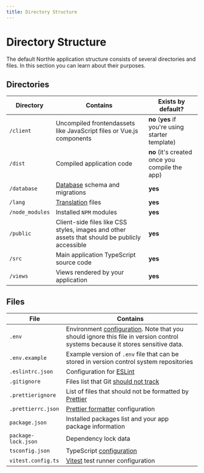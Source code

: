 ```yaml
---
title: Directory Structure
---
```


# Directory Structure

The default Northle application structure consists of several directories and files. In this section you can learn about their purposes.

## Directories

| Directory       | Contains                                                                                                 | Exists by default?                                |
| --------------- | -------------------------------------------------------------------------------------------------------- | ------------------------------------------------- |
| `/client`       | Uncompiled frontendassets like JavaScript files or Vue.js components                                     | **no** (**yes** if you're using starter template) |
| `/dist`         | Compiled application code                                                                                | **no** (it's created once you compile the app)    |
| `/database`     | [Database](/docs/database/schema) schema and migrations                                                  | **yes**                                           |
| `/lang`         | [Translation](/docs/advanced/localization) files                                                         | **yes**                                           |
| `/node_modules` | Installed `NPM` modules                                                                                  | **yes**                                           |
| `/public`       | Client-side files like CSS styles, images and other assets that should be publicly accessible            | **yes**                                           |
| `/src`          | Main application TypeScript source code                                                                  | **yes**                                           |
| `/views`        | Views rendered by your application                                                                       | **yes**                                           |

## Files

| File                | Contains                                                                                                                                                                                         |
| ------------------- | ------------------------------------------------------------------------------------------------------------------------------------------------------------------------------------------------ |
| `.env`              | Environment [configuration](/docs/essentials/configuration#environment-settings). Note that you should ignore this file in version control systems because it stores sensitive data.                 |
| `.env.example`      | Example version of `.env` file that can be stored in version control system repositories                                                                                                         |
| `.eslintrc.json`    | Configuration for [ESLint](https://eslint.org)                                                                                                                                                   |
| `.gitignore`        | Files list that Git [should not track](https://git-scm.com/docs/gitignore)                                                                                                                       |
| `.prettierignore`   | List of files that should not be formatted by [Prettier](https://prettier.io)                                                                                                                    |
| `.prettierrc.json`  | [Prettier formatter](https://prettier.io) configuration                                                                                                                                          |
| `package.json`      | Installed packages list and your app package information                                                                                                                                         |
| `package-lock.json` | Dependency lock data                                                                                                                                                                             |
| `tsconfig.json`     | TypeScript [configuration](https://www.typescriptlang.org/docs/handbook/tsconfig-json.html)                                                                                                      |
| `vitest.config.ts`  | [Vitest](https://vitest.dev) test runner configuration                                                                                                                                           |
